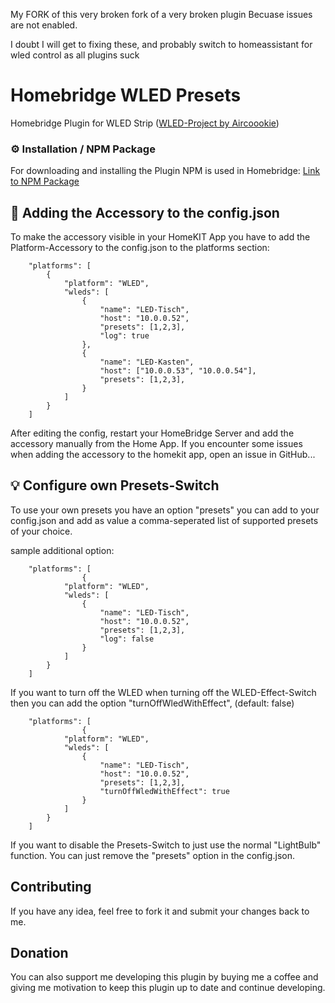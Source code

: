 My FORK of this very broken fork of a very broken plugin
Becuase issues are not enabled.

I doubt I will get to fixing these, and probably switch to homeassistant for wled control as all plugins suck







# Homebridge WLED Presets

Homebridge Plugin for WLED Strip ([WLED-Project by Aircoookie](https://github.com/Aircoookie/WLED))

### ⚙️ Installation / NPM Package
For downloading and installing the Plugin NPM is used in Homebridge: [Link to NPM Package](https://www.npmjs.com/package/homebridge-wled-presets)

## 🔨 Adding the Accessory to the config.json
To make the accessory visible in your HomeKIT App you have to add the Platform-Accessory to the config.json to the platforms section:

```
    "platforms": [
        {
            "platform": "WLED",
            "wleds": [
                {
                    "name": "LED-Tisch",
                    "host": "10.0.0.52",
                    "presets": [1,2,3],
                    "log": true
                },
                {
                    "name": "LED-Kasten",
                    "host": ["10.0.0.53", "10.0.0.54"],
                    "presets": [1,2,3],
                }
            ]
        }
    ]
```

After editing the config, restart your HomeBridge Server and add the accessory manually from the Home App.
If you encounter some issues when adding the accessory to the homekit app, open an issue in GitHub...

## 💡 Configure own Presets-Switch
To use your own presets you have an option "presets" you can add to your config.json and add as value a comma-seperated list of supported presets of your choice.

sample additional option:

```
    "platforms": [
                {
            "platform": "WLED",
            "wleds": [
                {
                    "name": "LED-Tisch",
                    "host": "10.0.0.52",
                    "presets": [1,2,3],
                    "log": false
                }
            ]
        }
    ]
```

If you want to turn off the WLED when turning off the WLED-Effect-Switch then you can add the option "turnOffWledWithEffect", (default: false)


```
    "platforms": [
                {
            "platform": "WLED",
            "wleds": [
                {
                    "name": "LED-Tisch",
                    "host": "10.0.0.52",
                    "presets": [1,2,3],
                    "turnOffWledWithEffect": true
                }
            ]
        }
    ]
```

If you want to disable the Presets-Switch to just use the normal "LightBulb" function. You can just remove the "presets" option in the config.json.

## Contributing
If you have any idea, feel free to fork it and submit your changes back to me.

## Donation
You can also support me developing this plugin by buying me a coffee and giving me motivation to keep this plugin up to date and continue developing.


